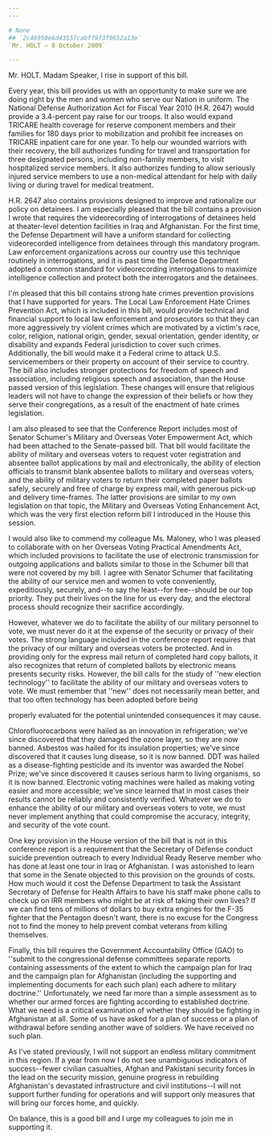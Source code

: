 ```yaml
---
---

# None
## `2c46950e6d43557cabff9f3f9652a13e`
`Mr. HOLT — 8 October 2009`

---
```



Mr. HOLT. Madam Speaker, I rise in support of this bill.

Every year, this bill provides us with an opportunity to make sure we 
are doing right by the men and women who serve our Nation in uniform. 
The National Defense Authorization Act for Fiscal Year 2010 (H.R. 2647) 
would provide a 3.4-percent pay raise for our troops. It also would 
expand TRICARE health coverage for reserve component members and their 
families for 180 days prior to mobilization and prohibit fee increases 
on TRICARE inpatient care for one year. To help our wounded warriors 
with their recovery, the bill authorizes funding for travel and 
transportation for three designated persons, including non-family 
members, to visit hospitalized service members. It also authorizes 
funding to allow seriously injured service members to use a non-medical 
attendant for help with daily living or during travel for medical 
treatment.

H.R. 2647 also contains provisions designed to improve and 
rationalize our policy on detainees. I am especially pleased that the 
bill contains a provision I wrote that requires the videorecording of 
interrogations of detainees held at theater-level detention facilities 
in Iraq and Afghanistan. For the first time, the Defense Department 
will have a uniform standard for collecting videorecorded intelligence 
from detainees through this mandatory program. Law enforcement 
organizations across our country use this technique routinely in 
interrogations, and it is past time the Defense Department adopted a 
common standard for videorecording interrogations to maximize 
intelligence collection and protect both the interrogators and the 
detainees.

I'm pleased that this bill contains strong hate crimes prevention 
provisions that I have supported for years. The Local Law Enforcement 
Hate Crimes Prevention Act, which is included in this bill, would 
provide technical and financial support to local law enforcement and 
prosecutors so that they can more aggressively try violent crimes which 
are motivated by a victim's race, color, religion, national origin, 
gender, sexual orientation, gender identity, or disability and expands 
Federal jurisdiction to cover such crimes. Additionally, the bill would 
make it a Federal crime to attack U.S. servicemembers or their property 
on account of their service to country. The bill also includes stronger 
protections for freedom of speech and association, including religious 
speech and association, than the House passed version of this 
legislation. These changes will ensure that religious leaders will not 
have to change the expression of their beliefs or how they serve their 
congregations, as a result of the enactment of hate crimes legislation.

I am also pleased to see that the Conference Report includes most of 
Senator Schumer's Military and Overseas Voter Empowerment Act, which 
had been attached to the Senate-passed bill. That bill would facilitate 
the ability of military and overseas voters to request voter 
registration and absentee ballot applications by mail and 
electronically, the ability of election officials to transmit blank 
absentee ballots to military and overseas voters, and the ability of 
military voters to return their completed paper ballots safely, 
securely and free of charge by express mail, with generous pick-up and 
delivery time-frames. The latter provisions are similar to my own 
legislation on that topic, the Military and Overseas Voting Enhancement 
Act, which was the very first election reform bill I introduced in the 
House this session.

I would also like to commend my colleague Ms. Maloney, who I was 
pleased to collaborate with on her Overseas Voting Practical Amendments 
Act, which included provisions to facilitate the use of electronic 
transmission for outgoing applications and ballots similar to those in 
the Schumer bill that were not covered by my bill. I agree with Senator 
Schumer that facilitating the ability of our service men and women to 
vote conveniently, expeditiously, securely, and--to say the least--for 
free--should be our top priority. They put their lives on the line for 
us every day, and the electoral process should recognize their 
sacrifice accordingly.


However, whatever we do to facilitate the ability of our military 
personnel to vote, we must never do it at the expense of the security 
or privacy of their votes. The strong language included in the 
conference report requires that the privacy of our military and 
overseas voters be protected. And in providing only for the express 
mail return of completed hard copy ballots, it also recognizes that 
return of completed ballots by electronic means presents security 
risks. However, the bill calls for the study of ''new election 
technology'' to facilitate the ability of our military and overseas 
voters to vote. We must remember that ''new'' does not necessarily mean 
better, and that too often technology has been adopted before being


properly evaluated for the potential unintended consequences it may 
cause.

Chlorofluorocarbons were hailed as an innovation in refrigeration; 
we've since discovered that they damaged the ozone layer, so they are 
now banned. Asbestos was hailed for its insulation properties; we've 
since discovered that it causes lung disease, so it is now banned. DDT 
was hailed as a disease-fighting pesticide and its inventor was awarded 
the Nobel Prize; we've since discovered it causes serious harm to 
living organisms, so it is now banned. Electronic voting machines were 
hailed as making voting easier and more accessible; we've since learned 
that in most cases their results cannot be reliably and consistently 
verified. Whatever we do to enhance the ability of our military and 
overseas voters to vote, we must never implement anything that could 
compromise the accuracy, integrity, and security of the vote count.

One key provision in the House version of the bill that is not in 
this conference report is a requirement that the Secretary of Defense 
conduct suicide prevention outreach to every Individual Ready Reserve 
member who has done at least one tour in Iraq or Afghanistan. I was 
astonished to learn that some in the Senate objected to this provision 
on the grounds of costs. How much would it cost the Defense Department 
to task the Assistant Secretary of Defense for Health Affairs to have 
his staff make phone calls to check up on IRR members who might be at 
risk of taking their own lives? If we can find tens of millions of 
dollars to buy extra engines for the F-35 fighter that the Pentagon 
doesn't want, there is no excuse for the Congress not to find the money 
to help prevent combat veterans from killing themselves.

Finally, this bill requires the Government Accountability Office 
(GAO) to ''submit to the congressional defense committees separate 
reports containing assessments of the extent to which the campaign plan 
for Iraq and the campaign plan for Afghanistan (including the 
supporting and implementing documents for each such plan) each adhere 
to military doctrine.'' Unfortunately, we need far more than a simple 
assessment as to whether our armed forces are fighting according to 
established doctrine. What we need is a critical examination of whether 
they should be fighting in Afghanistan at all. Some of us have asked 
for a plan of success or a plan of withdrawal before sending another 
wave of soldiers. We have received no such plan.

As I've stated previously, I will not support an endless military 
commitment in this region. If a year from now I do not see unambiguous 
indicators of success--fewer civilian casualties, Afghan and Pakistani 
security forces in the lead on the security mission, genuine progress 
in rebuilding Afghanistan's devastated infrastructure and civil 
institutions--I will not support further funding for operations and 
will support only measures that will bring our forces home, and 
quickly.

On balance, this is a good bill and I urge my colleagues to join me 
in supporting it.